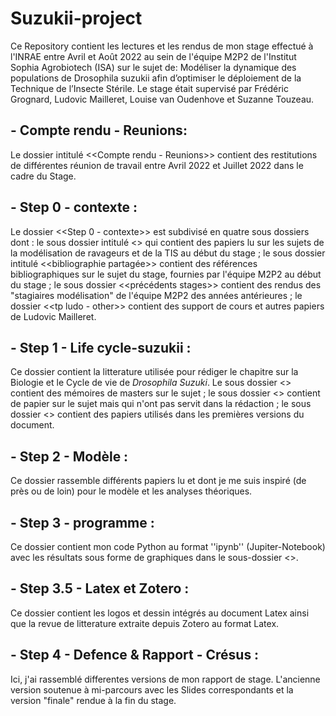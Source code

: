 # Suzukii-project

Ce Repository contient les lectures et les rendus de mon stage effectué à l'INRAE entre Avril et Août 2022 au sein de l'équipe M2P2 de l'Institut Sophia Agrobiotech (ISA) sur le sujet de: 
Modéliser la dynamique des populations de Drosophila suzukii afin d’optimiser le déploiement de la Technique de l’Insecte Stérile. 
Le stage était supervisé par Frédéric Grognard, Ludovic Mailleret, Louise van Oudenhove et Suzanne Touzeau.
## - Compte rendu - Reunions: 
Le dossier intitulé <<Compte rendu - Reunions>> contient des restitutions de différentes réunion de travail entre Avril 2022 et Juillet 2022 dans le cadre du Stage.

## - Step 0 - contexte : 
Le dossier <<Step 0 - contexte>> est subdivisé en quatre sous dossiers dont : le sous dossier intitulé <<bibliographie initiale>> qui contient des papiers lu sur les sujets de la modélisation de ravageurs et de la TIS au début du stage ; le sous dossier intitulé <<bibliographie partagée>> contient des références bibliographiques sur le sujet du stage, fournies par l'équipe M2P2 au début du stage ; le sous dossier <<précédents stages>> contient des rendus des "stagiaires modélisation" de l'équipe M2P2 des années antérieures ; le dossier <<tp ludo - other>> contient des support de cours et autres papiers de Ludovic Mailleret.

## - Step 1 - Life cycle-suzukii : 
Ce dossier contient la litterature utilisée pour rédiger le chapitre sur la Biologie et le Cycle de vie de *Drosophila Suzuki*. 
Le sous dossier <<Memo>> contient des mémoires de masters sur le sujet ; le sous dossier <<not used biblio>> contient de papier sur le sujet mais qui n'ont pas servit dans la rédaction ; le sous dossier <<old used biblio>> contient des papiers utilisés dans les premières versions du document.

## - Step 2 - Modèle : 
Ce dossier rassemble différents papiers lu et dont je me suis inspiré (de près ou de loin) pour le modèle et les analyses théoriques.

## - Step 3 - programme : 
Ce dossier contient mon code Python au format ''ipynb'' (Jupiter-Notebook) avec les résultats sous forme de graphiques dans le sous-dossier <<output>>.

## - Step 3.5 - Latex et Zotero : 
Ce dossier contient les logos et dessin intégrés au document Latex ainsi que la revue de litterature extraite depuis Zotero au format Latex.

## - Step 4 - Defence & Rapport - Crésus : 
Ici, j'ai rassemblé differentes versions de mon rapport de stage. L'ancienne version soutenue à mi-parcours avec les Slides correspondants et la version "finale" rendue à la fin du stage.
